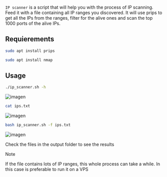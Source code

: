 `IP scanner` is a script that will help you with the process of IP scanning. Feed it with a file containing all IP ranges you discovered. It will use prips to get all the IPs from the ranges, filter for the alive ones and scan the top 1000 ports of the alive IPs.

## Requierements

```sh
sudo apt install prips
```
```sh
sudo apt install nmap
```

## Usage

```sh
./ip_scanner.sh -h
```
![imagen](https://github.com/user-attachments/assets/b686ed12-313f-488f-ae04-fe32e9fb2b6f)

```sh
cat ips.txt
```
![imagen](https://github.com/user-attachments/assets/5df70c27-7acd-47b7-8c40-e8f462e29bef)


```sh
bash ip_scanner.sh -f ips.txt
```
![imagen](https://github.com/user-attachments/assets/a46c6c95-c03b-46ea-9709-4e6f9297a612)

Check the files in the output folder to see the results

>[!Note]
If the file contains lots of IP ranges, this whole process can take a while. In this case is preferable to run it on a VPS
